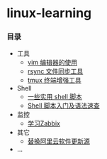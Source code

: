 # linux-learning

### 目录

- 工具
    - [vim 编辑器的使用](./vim/)
    - [rsync 文件同步工具](./rsync/)
    - [tmux 终端增强工具](./tmux/)
- Shell
    - [一些实用 shell 脚本](./shell_scripts/)
    - [Shell 脚本入门及语法速查](./shell/shell_basic_guide.md)
- 监控
    - [学习Zabbix](./zabbix/)
- 其它
    - [替换阿里云软件更新源](./sources_list.md)
- ...

